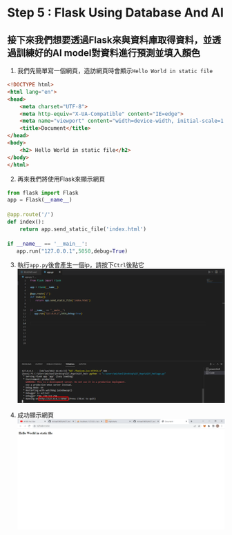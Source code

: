 # Step 5 : Flask Using Database And AI
## 接下來我們想要透過Flask來與資料庫取得資料，並透過訓練好的AI model對資料進行預測並填入顏色

1. 我們先簡單寫一個網頁，造訪網頁時會顯示```Hello World in static file```
```html
<!DOCTYPE html>
<html lang="en">
<head>
    <meta charset="UTF-8">
    <meta http-equiv="X-UA-Compatible" content="IE=edge">
    <meta name="viewport" content="width=device-width, initial-scale=1.0">
    <title>Document</title>
</head>
<body>
    <h2> Hello World in static file</h2>
</body>
</html>
```
2. 再來我們將使用Flask來顯示網頁
```python
from flask import Flask
app = Flask(__name__)

@app.route('/')
def index():
    return app.send_static_file('index.html')

if __name__ == '__main__':
   app.run("127.0.0.1",5050,debug=True)
```

3. 執行```app.py```後會產生一個ip，請按下```Ctrl```後點它
	<img src="https://raw.githubusercontent.com/michael54856/AIOT_hw5/Step4-Simple-Flask/Image/step4_1.png">

4. 成功顯示網頁
	<img src="https://raw.githubusercontent.com/michael54856/AIOT_hw5/Step4-Simple-Flask/Image/step4_2.png">












